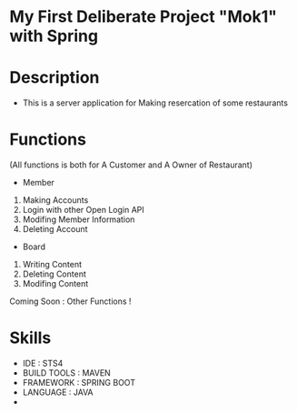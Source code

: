 # My First Deliberate Project "Mok1" with Spring

# Description
- This is a server application for Making resercation of some restaurants

# Functions
(All functions is both for A Customer and A Owner of Restaurant)
- Member
1. Making Accounts
2. Login with other Open Login API
3. Modifing Member Information
4. Deleting Account
- Board
1. Writing Content
2. Deleting Content
3. Modifing Content

Coming Soon : Other Functions !

# Skills
- IDE : STS4
- BUILD TOOLS : MAVEN
- FRAMEWORK : SPRING BOOT
- LANGUAGE : JAVA
- 
